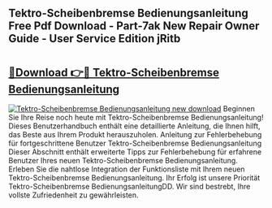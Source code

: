 ## Tektro-Scheibenbremse Bedienungsanleitung Free Pdf Download - Part-7ak New Repair Owner Guide - User Service Edition jRitb

# <h2><a href="http://df4xy31.blite.top/?on=Tektro-Scheibenbremse+Bedienungsanleitung">🔗Download 👉🔴 Tektro-Scheibenbremse Bedienungsanleitung</a></h2>

[![Tektro-Scheibenbremse Bedienungsanleitung new download](https://i.imgur.com/lujVjoI.png)](http://df4xy31.blite.top/?on=Tektro-Scheibenbremse+Bedienungsanleitung)
Beginnen Sie Ihre Reise noch heute mit Tektro-Scheibenbremse Bedienungsanleitung! Dieses Benutzerhandbuch enthält eine detaillierte Anleitung, die Ihnen hilft, das Beste aus Ihrem Produkt herauszuholen. Anleitung zur Fehlerbehebung für fortgeschrittene Benutzer Tektro-Scheibenbremse Bedienungsanleitung Dieser Abschnitt enthält erweiterte Tipps zur Fehlerbehebung für erfahrene Benutzer Ihres neuen Tektro-Scheibenbremse Bedienungsanleitung. Erleben Sie die nahtlose Integration der Funktionsliste mit Ihrem neuen Tektro-Scheibenbremse Bedienungsanleitung. Ihr Erfolg ist unsere Priorität Tektro-Scheibenbremse BedienungsanleitungDD. Wir sind bestrebt, Ihre vollste Zufriedenheit zu gewährleisten.
